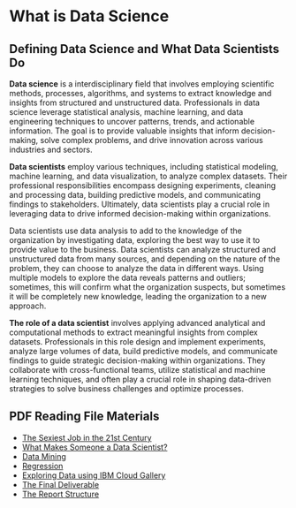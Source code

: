 # What is Data Science
## Defining Data Science and What Data Scientists Do
**Data science** is a interdisciplinary field that involves employing scientific methods, processes, algorithms, and systems to extract knowledge and insights from structured and unstructured data. Professionals in data science leverage statistical analysis, machine learning, and data engineering techniques to uncover patterns, trends, and actionable information. The goal is to provide valuable insights that inform decision-making, solve complex problems, and drive innovation across various industries and sectors.

**Data scientists** employ various techniques, including statistical modeling, machine learning, and data visualization, to analyze complex datasets. Their professional responsibilities encompass designing experiments, cleaning and processing data, building predictive models, and communicating findings to stakeholders. Ultimately, data scientists play a crucial role in leveraging data to drive informed decision-making within organizations.

Data scientists use data analysis to add to the knowledge of the organization by investigating data, exploring the best way to use it to provide value to the business. Data scientists can analyze structured and unstructured data from many sources, and depending on the nature of the problem, they can choose to analyze the data in different ways. Using multiple models to explore the data reveals patterns and outliers; sometimes, this will confirm what the organization suspects, but sometimes it will be completely new knowledge, leading the organization to a new approach.

**The role of a data scientist** involves applying advanced analytical and computational methods to extract meaningful insights from complex datasets. Professionals in this role design and implement experiments, analyze large volumes of data, build predictive models, and communicate findings to guide strategic decision-making within organizations. They collaborate with cross-functional teams, utilize statistical and machine learning techniques, and often play a crucial role in shaping data-driven strategies to solve business challenges and optimize processes.

## PDF Reading File Materials
* [The Sexiest Job in the 21st Century](https://drive.google.com/file/d/1Ir5GnN5TQRzd2DUau12rn3NH3e8OL8Hr/view?usp=drivesdk)
* [What Makes Someone a Data Scientist?](https://drive.google.com/file/d/12ZjSzl2v0MepBnYNK2lQqX17h6tBC4xq/view?usp=drivesdk)
* [Data Mining](https://drive.google.com/file/d/1btp5mjqLa66lB-mFHrd6fsXynDWPbmAs/view?usp=drivesdk)
* [Regression](https://drive.google.com/file/d/1XE3_x7CxxpQKSdFEDwFSMF4QXTHEB3Ui/view?usp=drivesdk)
* [Exploring Data using IBM Cloud Gallery](https://drive.google.com/file/d/1gRx2XpPsnhobWQqvvKi-FawDbeLvjq8N/view?usp=drivesdk)
* [The Final Deliverable](https://drive.google.com/file/d/1e6mrbMnTLPYvO0FqGBVhlbI34sPmj9ib/view?usp=drivesdk)
* [The Report Structure](https://drive.google.com/file/d/1TRgX_v6ba1RSbsvA8p01Z-dsPzSmOdWP/view?usp=drivesdk)

